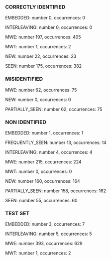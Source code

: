 ### CORRECTLY IDENTIFIED

EMBEDDED: number 0, occurrences: 0

INTERLEAVING: number 0, occurrences: 0

MWE: number 197, occurrences: 405

MWT: number 1, occurrences: 2

NEW: number 22, occurrences: 23

SEEN: number 175, occurrences: 382

### MISIDENTIFIED

MWE: number 62, occurrences: 75

NEW: number 0, occurrences: 0

PARTIALLY_SEEN: number 62, occurrences: 75

### NON IDENTIFIED

EMBEDDED: number 1, occurrences: 1

FREQUENTLY_SEEN: number 13, occurrences: 14

INTERLEAVING: number 4, occurrences: 4

MWE: number 215, occurrences: 224

MWT: number 0, occurrences: 0

NEW: number 160, occurrences: 164

PARTIALLY_SEEN: number 158, occurrences: 162

SEEN: number 55, occurrences: 60

### TEST SET

EMBEDDED: number 3, occurrences: 7

INTERLEAVING: number 5, occurrences: 5

MWE: number 393, occurrences: 629

MWT: number 1, occurrences: 2

